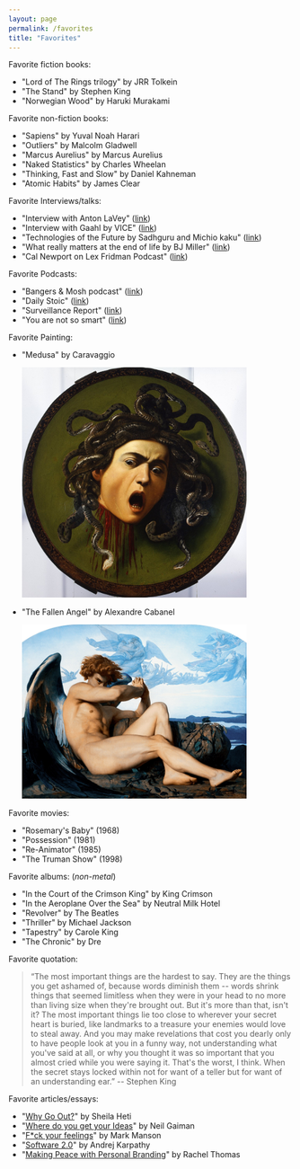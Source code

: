 ```yaml
---
layout: page
permalink: /favorites
title: "Favorites"
---
```




Favorite fiction books:

- "Lord of The Rings trilogy" by JRR Tolkein
- "The Stand" by Stephen King
- "Norwegian Wood" by Haruki Murakami



Favorite non-fiction books:

- "Sapiens" by Yuval Noah Harari
- "Outliers" by Malcolm Gladwell
- "Marcus Aurelius" by Marcus Aurelius
- "Naked Statistics" by Charles Wheelan
- "Thinking, Fast and Slow" by Daniel Kahneman
- "Atomic Habits" by James Clear


Favorite Interviews/talks:

- "Interview with Anton LaVey" ([link](https://www.youtube.com/watch?v=QL-Dl3y6rDU))
- "Interview with Gaahl by VICE" ([link](https://www.youtube.com/watch?v=32iX5lbVDto&ab_channel=VICE))
- "Technologies of the Future by Sadhguru and Michio kaku" ([link](https://www.youtube.com/watch?v=4RQ44wQwpCc&ab_channel=Adiyogi))
- "What really matters at the end of life by BJ Miller" ([link](https://www.youtube.com/watch?v=apbSsILLh28&ab_channel=TED))
- "Cal Newport on Lex Fridman Podcast" ([link](https://www.youtube.com/watch?v=y3Umo_jd5AA&t=5123s&ab_channel=LexFridman))


Favorite Podcasts:

- "Bangers & Mosh podcast" ([link](https://open.spotify.com/show/5OpwIorpe028MIMU9LGXWp))
- "Daily Stoic" ([link](https://dailystoic.com/podcast/))
- "Surveillance Report" ([link](https://www.youtube.com/@SurveillanceReport/videos))
- "You are not so smart" ([link](https://youarenotsosmart.com/podcast/))

Favorite Painting:

- "Medusa" by Caravaggio

  <img src="/images/medusa-painting.jpg" width="400" height="410" alt="fallen-angel"/>


- "The Fallen Angel" by Alexandre Cabanel


  <img src="/images/fallen-angel.jpg" width="400" height="310" alt="fallen-angel"/>

  
Favorite movies:
- "Rosemary's Baby" (1968)
- "Possession" (1981)
- "Re-Animator" (1985)
- "The Truman Show" (1998)

Favorite albums: (*non-metal*)
- "In the Court of the Crimson King" by King Crimson
- "In the Aeroplane Over the Sea" by Neutral Milk Hotel
- "Revolver" by The Beatles
- "Thriller" by Michael Jackson
- "Tapestry" by Carole King
- "The Chronic" by Dre

Favorite quotation:

> “The most important things are the hardest to say. They are the things you get ashamed of, because words diminish them -- 
 words shrink things that seemed limitless when they were in your head to no more than living size when they're brought out. 
 But it's more than that, isn't it? The most important things lie too close to wherever your secret heart is buried, like 
 landmarks to a treasure your enemies would love to steal away. And you may make revelations that cost you dearly only to have 
people look at you in a funny way, not understanding what you've said at all, or why you thought it was so important that you 
almost cried while you were saying it. That's the worst, I think. 
When the secret stays locked within not for want of a teller but for want of an understanding ear.” -- Stephen King

Favorite articles/essays:

- "[Why Go Out?](https://thoughtcatalog.com/sheila-heti/2013/07/why-go-out/)" by Sheila Heti
- "[Where do you get your Ideas](https://www.neilgaiman.com/Cool_Stuff/Essays/Essays_By_Neil/Where_do_you_get_your_ideas%253F)" by Neil Gaiman
- "[F*ck your feelings](https://markmanson.net/fuck-your-feelings)" by Mark Manson
- "[Software 2.0](https://karpathy.medium.com/software-2-0-a64152b37c35)" by Andrej Karpathy
- "[Making Peace with Personal Branding](https://www.fast.ai/2017/12/18/personal-brand/)" by Rachel Thomas
